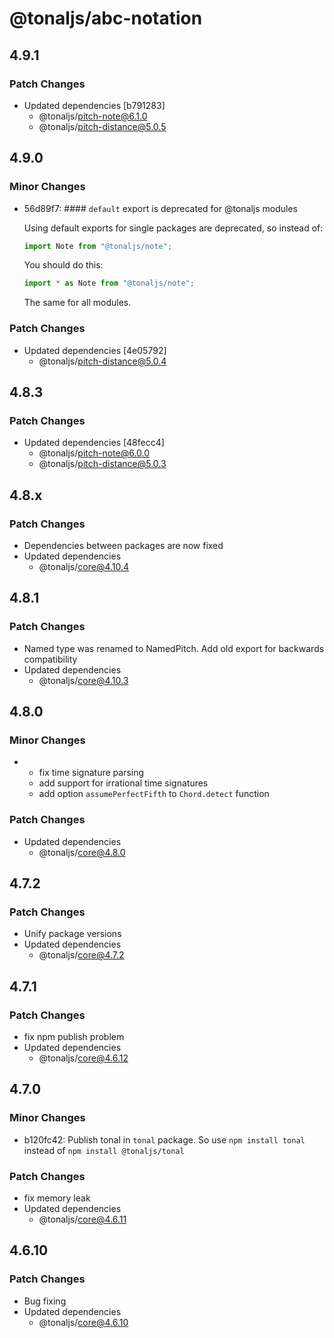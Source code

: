 # @tonaljs/abc-notation

## 4.9.1

### Patch Changes

- Updated dependencies [b791283]
  - @tonaljs/pitch-note@6.1.0
  - @tonaljs/pitch-distance@5.0.5

## 4.9.0

### Minor Changes

- 56d89f7: #### `default` export is deprecated for @tonaljs modules

  Using default exports for single packages are deprecated, so instead of:

  ```js
  import Note from "@tonaljs/note";
  ```

  You should do this:

  ```js
  import * as Note from "@tonaljs/note";
  ```

  The same for all modules.

### Patch Changes

- Updated dependencies [4e05792]
  - @tonaljs/pitch-distance@5.0.4

## 4.8.3

### Patch Changes

- Updated dependencies [48fecc4]
  - @tonaljs/pitch-note@6.0.0
  - @tonaljs/pitch-distance@5.0.3

## 4.8.x

### Patch Changes

- Dependencies between packages are now fixed
- Updated dependencies
  - @tonaljs/core@4.10.4

## 4.8.1

### Patch Changes

- Named type was renamed to NamedPitch. Add old export for backwards compatibility
- Updated dependencies
  - @tonaljs/core@4.10.3

## 4.8.0

### Minor Changes

- - fix time signature parsing
  - add support for irrational time signatures
  - add option `assumePerfectFifth` to `Chord.detect` function

### Patch Changes

- Updated dependencies
  - @tonaljs/core@4.8.0

## 4.7.2

### Patch Changes

- Unify package versions
- Updated dependencies
  - @tonaljs/core@4.7.2

## 4.7.1

### Patch Changes

- fix npm publish problem
- Updated dependencies
  - @tonaljs/core@4.6.12

## 4.7.0

### Minor Changes

- b120fc42: Publish tonal in `tonal` package. So use `npm install tonal` instead of `npm install @tonaljs/tonal`

### Patch Changes

- fix memory leak
- Updated dependencies
  - @tonaljs/core@4.6.11

## 4.6.10

### Patch Changes

- Bug fixing
- Updated dependencies
  - @tonaljs/core@4.6.10
